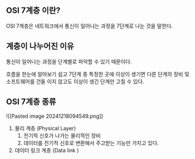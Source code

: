 ## OSI 7계층 이란?
OSI 7계층은 네트워크에서 통신이 일어나는 과정을 7단계로 나눈 것을 말한다.

## 계층이 나누어진 이유
통신이 일어나는 과정을 단계별로 파악할 수 있기 때문이다.

흐름을 한눈에 알아보기 쉽고 7단계 중 특정한 곳에 이상이 생기면 다른 단계의 장비 및 소프트웨어를 건들 이지 않고도 이상이 생긴 단계만 고칠 수 있다.

## OSI 7계층 종류
![[Pasted image 20241218094549.png]]
1. 물리 계층 (Physical Layer)
	1.  전기적 신호가 나가는 물리적인 장비
	2. 데이터를 전기적 신호로 변환해서 주고받는 기능만 가지고 있다. 
2.  데이터 링크 계층 (Data link )